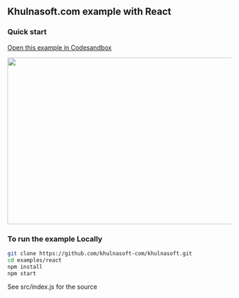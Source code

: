 ## Khulnasoft.com example with React

### Quick start

[Open this example in Codesandbox](https://codesandbox.io/s/github/khulnasoft-com/khulnasoft/tree/main/examples/react)

<a target="_blank" href="https://codesandbox.io/s/github/khulnasoft-com/khulnasoft/tree/main/examples/react">
  <img width="597" height="375" src="https://i.imgur.com/zue72Q0.jpg">
</a>

### To run the example Locally

```bash
git clone https://github.com/khulnasoft-com/khulnasoft.git
cd examples/react
npm install
npm start
```

See src/index.js for the source
